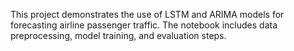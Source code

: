 This project demonstrates the use of LSTM and ARIMA models for forecasting airline passenger traffic.
The notebook includes data preprocessing, model training, and evaluation steps.
